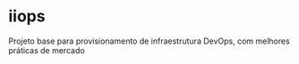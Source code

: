 # iiops
Projeto base para provisionamento de infraestrutura DevOps, com melhores práticas de mercado
